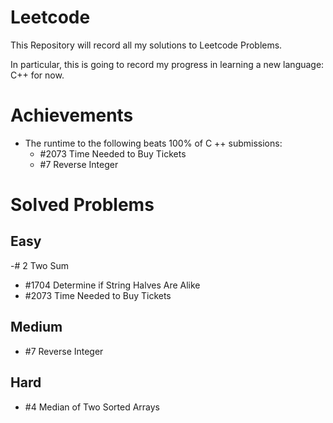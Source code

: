 # Leetcode
This Repository will record all my solutions to Leetcode Problems.

In particular, this is going to record my progress in learning a new language: C++ for now.

# Achievements

- The runtime to the following beats 100% of C ++ submissions:
    - \#2073 Time Needed to Buy Tickets
    - \#7 Reverse Integer

# Solved Problems

## Easy
-\# 2 Two Sum
- \#1704 Determine if String Halves Are Alike
- \#2073 Time Needed to Buy Tickets

## Medium

- \#7 Reverse Integer

## Hard

- \#4 Median of Two Sorted Arrays

